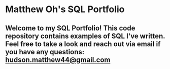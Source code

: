 # Matthew Oh's SQL Portfolio

## Welcome to my SQL Portfolio! This code repository contains examples of SQL I've written. Feel free to take a look and reach out via email if you have any questions: hudson.matthew44@gmail.com
